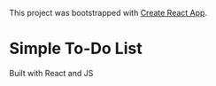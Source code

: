 This project was bootstrapped with [Create React App](https://github.com/facebook/create-react-app).

# Simple To-Do List
Built with React and JS
